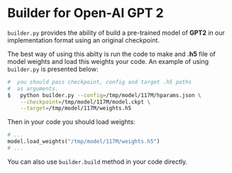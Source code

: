 # Builder for Open-AI GPT 2

```builder.py``` provides the ability of build a pre-trained model of __GPT2__ in 
our implementation format using an original checkpoint.

The best way of using this abilty is run the code to make and __.h5__ file of model weights and load this weights your code.
An example of using ```builder.py``` is presented below:

```bash
#  you should pass checkpoint, config and target .h5 paths
#  as arguments.
$   python builder.py --config=/tmp/model/117M/hparams.json \
    --checkpoint=/tmp/model/117M/model.ckpt \
    --target=/tmp/model/117M/weights.h5
```

Then in your code you should load weights:

```python
# ...
model.load_weights("/tmp/model/117M/weights.h5")
# ...
```

You can also use ```builder.build``` method in your code directly.

